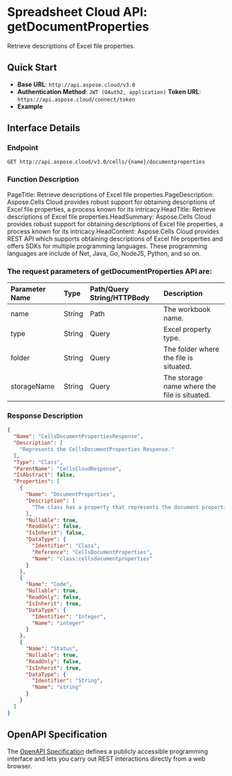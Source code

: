 
# **Spreadsheet Cloud API: getDocumentProperties**

Retrieve descriptions of Excel file properties. 


## **Quick Start**

- **Base URL**: `http://api.aspose.cloud/v3.0`
- **Authentication Method**: `JWT (OAuth2, application)`  **Token URL**: `https://api.aspose.cloud/connect/token`
- **Example** 

## **Interface Details**

### **Endpoint** 

```
GET http://api.aspose.cloud/v3.0/cells/{name}/documentproperties
```
### **Function Description**
PageTitle:  Retrieve descriptions of Excel file properties.PageDescription: Aspose.Cells Cloud provides robust support for obtaining descriptions of Excel file properties, a process known for its intricacy.HeadTitle: Retrieve descriptions of Excel file properties.HeadSummary: Aspose.Cells Cloud provides robust support for obtaining descriptions of Excel file properties, a process known for its intricacy.HeadContent: Aspose.Cells Cloud provides REST API which supports obtaining descriptions of Excel file properties and offers SDKs for multiple programming languages. These programming languages are include of Net, Java, Go, NodeJS, Python, and so on.

### The request parameters of **getDocumentProperties** API are: 

| Parameter Name | Type | Path/Query String/HTTPBody | Description | 
| :- | :- | :- |:- | 
|name|String|Path|The workbook name.|
|type|String|Query|Excel property type.|
|folder|String|Query|The folder where the file is situated.|
|storageName|String|Query|The storage name where the file is situated.|

### **Response Description**
```json
{
  "Name": "CellsDocumentPropertiesResponse",
  "Description": [
    "Represents the CellsDocumentProperties Response."
  ],
  "Type": "Class",
  "ParentName": "CellsCloudResponse",
  "IsAbstract": false,
  "Properties": [
    {
      "Name": "DocumentProperties",
      "Description": [
        "The class has a property that represents the document properties of cells."
      ],
      "Nullable": true,
      "ReadOnly": false,
      "IsInherit": false,
      "DataType": {
        "Identifier": "Class",
        "Reference": "CellsDocumentProperties",
        "Name": "class:cellsdocumentproperties"
      }
    },
    {
      "Name": "Code",
      "Nullable": true,
      "ReadOnly": false,
      "IsInherit": true,
      "DataType": {
        "Identifier": "Integer",
        "Name": "integer"
      }
    },
    {
      "Name": "Status",
      "Nullable": true,
      "ReadOnly": false,
      "IsInherit": true,
      "DataType": {
        "Identifier": "String",
        "Name": "string"
      }
    }
  ]
}
```


## OpenAPI Specification

The [OpenAPI Specification](https://reference.aspose.cloud/cells/#/PropertiesController/GetDocumentProperties) defines a publicly accessible programming interface and lets you carry out REST interactions directly from a web browser.
